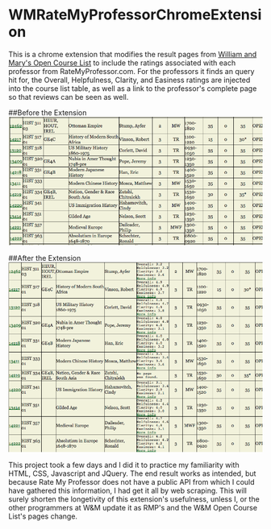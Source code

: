 # WMRateMyProfessorChromeExtension

This is a chrome extension that modifies the result pages from [William and Mary's Open Course List](https://courselist.wm.edu/) 
to include the ratings associated with each professor from RateMyProfessor.com. For the professors it finds an query hit for,
the Overall, Helpfulness, Clarity, and Easiness ratings are injected into the course list table, as well as a link to the
professor's complete page so that reviews can be seen as well. 


##Before the Extension
![alt text](before.png)

##After the Extension
![alt text](after.png)

This project took a few days and I did it to practice my familiarity with HTML, CSS, Javascript and JQuery. The end result 
works as intended, but because Rate My Professor does not have a public API from which I could have gathered this information,
I had get it all by web scraping. This will surely shorten the longetivity of this extension's usefulness, unless I, or 
the other programmers at W&M update it as RMP's and the W&M Open Course List's pages change.
